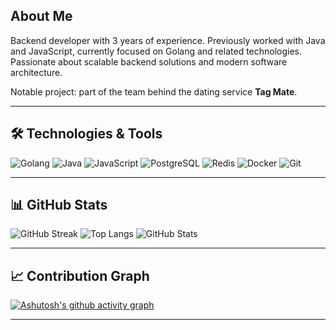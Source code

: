 ## About Me

Backend developer with 3 years of experience. Previously worked with Java and JavaScript, currently focused on Golang and related technologies. Passionate about scalable backend solutions and modern software architecture.

Notable project: part of the team behind the dating service **Tag Mate**.

---

## 🛠️ Technologies & Tools

![Golang](https://img.shields.io/badge/-Golang-181717?style=flat-square&logo=go)
![Java](https://img.shields.io/badge/-Java-181717?style=flat-square&logo=java)
![JavaScript](https://img.shields.io/badge/-JavaScript-181717?style=flat-square&logo=javascript)
![PostgreSQL](https://img.shields.io/badge/-PostgreSQL-181717?style=flat-square&logo=postgresql)
![Redis](https://img.shields.io/badge/-Redis-181717?style=flat-square&logo=redis)
![Docker](https://img.shields.io/badge/-Docker-181717?style=flat-square&logo=docker)
![Git](https://img.shields.io/badge/-Git-181717?style=flat-square&logo=git)
<!-- Добавьте другие технологии по желанию -->

---

## 📊 GitHub Stats

![GitHub Streak](https://github-readme-streak-stats.herokuapp.com/?user=crewcrew23&theme=tokyonight)
![Top Langs](https://github-readme-stats.vercel.app/api/top-langs/?username=crewcrew23&layout=compact&theme=tokyonight)
![GitHub Stats](https://github-readme-stats.vercel.app/api?username=crewcrew23&show_icons=true&theme=tokyonight)

---

## 📈 Contribution Graph

[![Ashutosh's github activity graph](https://github-readme-activity-graph.cyclic.app/graph?username=crewcrew23&theme=tokyo-night)](https://github.com/ashutosh00710/github-readme-activity-graph)

---
